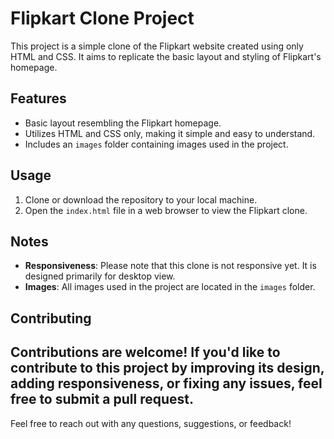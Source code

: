 # Flipkart Clone Project

This project is a simple clone of the Flipkart website created using only HTML and CSS. It aims to replicate the basic layout and styling of Flipkart's homepage.

## Features
- Basic layout resembling the Flipkart homepage.
- Utilizes HTML and CSS only, making it simple and easy to understand.
- Includes an `images` folder containing images used in the project.

## Usage
1. Clone or download the repository to your local machine.
2. Open the `index.html` file in a web browser to view the Flipkart clone.

## Notes
- **Responsiveness**: Please note that this clone is not responsive yet. It is designed primarily for desktop view.
- **Images**: All images used in the project are located in the `images` folder.

## Contributing
Contributions are welcome! If you'd like to contribute to this project by improving its design, adding responsiveness, or fixing any issues, feel free to submit a pull request.
---

Feel free to reach out with any questions, suggestions, or feedback!
